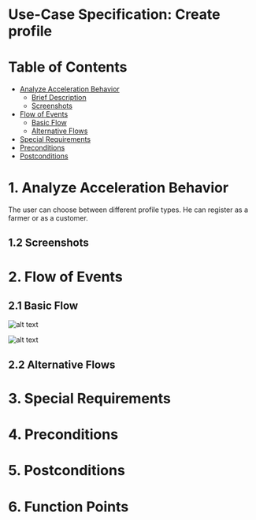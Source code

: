 # Use-Case Specification: Create profile

# Table of Contents
- [Analyze Acceleration Behavior](#1-analyze-acceleration-behavior)
    - [Brief Description](#11-brief-description)
    - [Screenshots](#12-screenshots)
- [Flow of Events](#2-flow-of-events)
    - [Basic Flow](#21-basic-flow)
    - [Alternative Flows](#22-alternative-flows)
- [Special Requirements](#3-special-requirements)
- [Preconditions](#4-preconditions)
- [Postconditions](#5-postconditions)

# 1. Analyze Acceleration Behavior

The user can choose between different profile types. He can register as a farmer or as a customer.

## 1.2 Screenshots


# 2. Flow of Events
## 2.1 Basic Flow

![alt text][ActivityDiagram]

[ActivityDiagram]: https://github.com/linkna/FyF/blob/master/documentation/UC/activity%20Diagrams-create%20profile.jpg "Activity Diagram"



![alt text][MockUp1]

[MockUp1]: https://github.com/linkna/FyF/blob/master/documentation/UC/Create%20Profile%20Mockup.png


## 2.2 Alternative Flows
# 3. Special Requirements


# 4. Preconditions


# 5. Postconditions


# 6. Function Points
